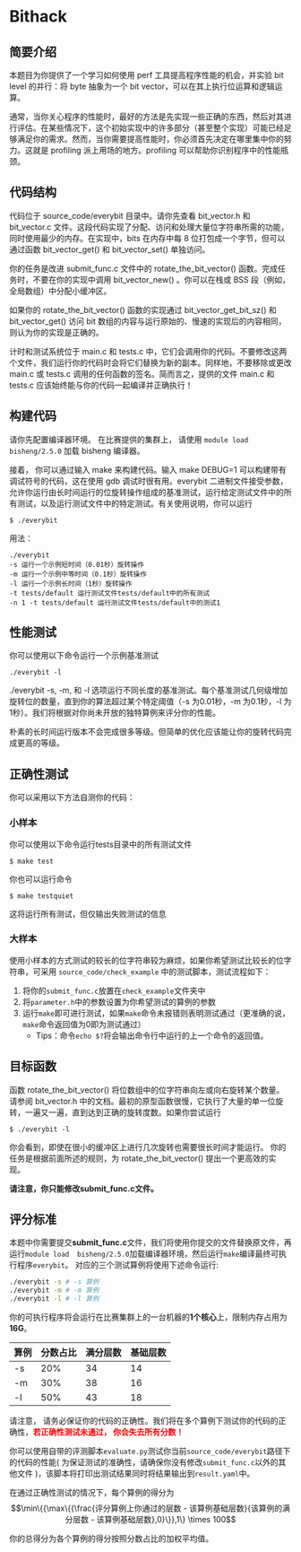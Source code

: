 # Bithack

## 简要介绍

本题目为你提供了一个学习如何使用 perf 工具提高程序性能的机会，并实验 bit level 的并行：将 byte 抽象为一个 bit vector，可以在其上执行位运算和逻辑运算。  

通常，当你关心程序的性能时，最好的方法是先实现一些正确的东西，然后对其进行评估。在某些情况下，这个初始实现中的许多部分（甚至整个实现）可能已经足够满足你的需求。然而，当你需要提高性能时，你必须首先决定在哪里集中你的努力。这就是 profiling 派上用场的地方。profiling 可以帮助你识别程序中的性能瓶颈。  

## 代码结构

代码位于 source_code/everybit 目录中。请你先查看 bit_vector.h 和 bit_vector.c 文件。这段代码实现了分配、访问和处理大量位字符串所需的功能，同时使用最少的内存。在实现中，bits 在内存中每 8 位打包成一个字节，但可以通过函数 bit_vector_get() 和 bit_vector_set() 单独访问。 

你的任务是改进 submit_func.c 文件中的 rotate_the_bit_vector() 函数。完成任务时，不要在你的实现中调用 bit_vector_new() 。你可以在栈或 BSS 段（例如，全局数组）中分配小缓冲区。  

如果你的 rotate_the_bit_vector() 函数的实现通过 bit_vector_get_bit_sz() 和 bit_vector_get() 访问 bit 数组的内容与运行原始的、慢速的实现后的内容相同，则认为你的实现是正确的。  

计时和测试系统位于 main.c 和 tests.c 中，它们会调用你的代码。不要修改这两个文件，我们运行你的代码时会将它们替换为新的副本。同样地，不要移除或更改 main.c 或 tests.c 调用的任何函数的签名。简而言之，提供的文件 main.c 和 tests.c 应该始终能与你的代码一起编译并正确执行！  

## 构建代码  

请你先配置编译器环境。 在比赛提供的集群上， 请使用 `module load  bisheng/2.5.0` 加载 bisheng 编译器。 

接着， 你可以通过输入 make 来构建代码。输入 make DEBUG=1 可以构建带有调试符号的代码，这在使用 gdb 调试时很有用。everybit 二进制文件接受参数，允许你运行由长时间运行的位旋转操作组成的基准测试，运行给定测试文件中的所有测试，以及运行测试文件中的特定测试。有关使用说明，你可以运行

```shell
$ ./everybit
```

用法：

```shell
./everybit
-s 运行一个示例短时间（0.01秒）旋转操作
-m 运行一个示例中等时间（0.1秒）旋转操作
-l 运行一个示例长时间（1秒）旋转操作
-t tests/default 运行测试文件tests/default中的所有测试
-n 1 -t tests/default 运行测试文件tests/default中的测试1
```

## 性能测试

你可以使用以下命令运行一个示例基准测试

```
./everybit -l
```

./everybit -s, -m, 和 -l 选项运行不同长度的基准测试。每个基准测试几何级增加旋转位的数量，直到你的算法超过某个特定阈值（-s 为0.01秒，-m 为0.1秒，-l 为1秒）。我们将根据对你尚未开放的独特算例来评分你的性能。  

朴素的长时间运行版本不会完成很多等级。但简单的优化应该能让你的旋转代码完成更高的等级。

## 正确性测试  

你可以采用以下方法自测你的代码：

### 小样本

你可以使用以下命令运行tests目录中的所有测试文件

```
$ make test
```

你也可以运行命令

```
$ make testquiet
```

这将运行所有测试，但仅输出失败测试的信息

### 大样本

使用小样本的方式测试的较长的位字符串较为麻烦，如果你希望测试比较长的位字符串，可采用 `source_code/check_example` 中的测试脚本，测试流程如下：

1. 将你的`submit_func.c`放置在`check_example`文件夹中
2. 将`parameter.h`中的参数设置为你希望测试的算例的参数
3. 运行`make`即可进行测试，如果`make`命令未报错则表明测试通过（更准确的说，`make`命令返回值为0即为测试通过）
    * Tips：命令`echo $?`将会输出命令行中运行的上一个命令的返回值。 

## 目标函数

函数 rotate_the_bit_vector() 将位数组中的位字符串向左或向右旋转某个数量。请参阅 bit_vector.h 中的文档。最初的原型函数很慢，它执行了大量的单一位旋转，一遍又一遍，直到达到正确的旋转度数。如果你尝试运行

```
$ ./everybit -l
```

你会看到，即使在很小的缓冲区上进行几次旋转也需要很长时间才能运行。
你的任务是根据前面所述的规则，为 rotate_the_bit_vector() 提出一个更高效的实现。

**请注意，你只能修改submit_func.c文件。**

## 评分标准

本题中你需要提交**submit_func.c**文件，我们将使用你提交的文件替换原文件，再运行`module load  bisheng/2.5.0`加载编译器环境，然后运行`make`编译最终可执行程序`everybit`。
对应的三个测试算例将使用下述命令运行:
``` bash
./everybit -s # -s 算例
./everybit -m # -m 算例
./everybit -l # -l 算例
```
你的可执行程序将会运行在比赛集群上的一台机器的**1个核心**上，限制内存占用为**16G**。

| 算例  | 分数占比 | 满分层数 | 基础层数 |
| --- | ---- | ----| -----|
| -s  | 20% | 34 | 14 |
| -m  | 30% | 38 | 16 |
| -l  | 50% | 43 | 18 |

请注意， 请务必保证你的代码的正确性。我们将在多个算例下测试你的代码的正确性，<span style="color: red;">**若正确性测试未通过， 你会失去所有分数！**</span>


你可以使用自带的评测脚本`evaluate.py`测试你当前`source_code/everybit`路径下的代码的性能( 为保证测试的准确性，请确保你没有修改`submit_func.c`以外的其他文件 )，该脚本将打印出测试结果同时将结果输出到`result.yaml`中。

在通过正确性测试的情况下，每个算例的得分为
$$\min\{{\max\{{\frac{评分算例上你通过的层数 - 该算例基础层数}{该算例的满分层数 - 该算例基础层数},0}\}},1\} \times 100$$

你的总得分为各个算例的得分按照分数占比的加权平均值。